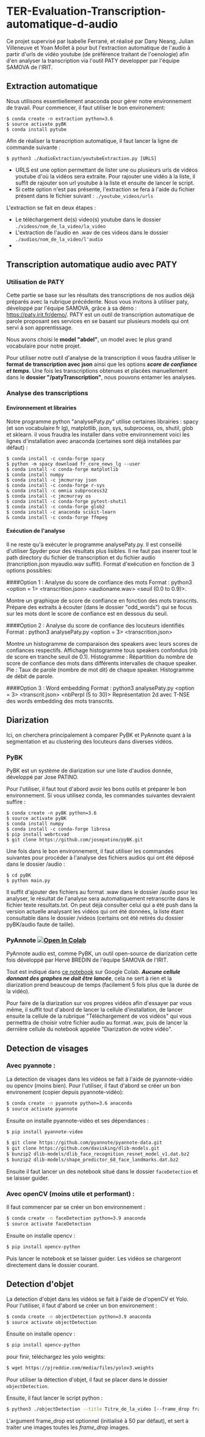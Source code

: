 # TER-Evaluation-Transcription-automatique-d-audio

Ce projet supervisé par Isabelle Ferrané, et réalisé par Dany Neang, Julian Villeneuve et Yoan Mollet à pour but l'extraction automatique de l'audio à partir d'urls de vidéo youtube (de préférence traitant de l'oenologie) afin d'en analyser la transcription via l'outil PATY developper par l'équipe SAMOVA de l'IRIT. 


## Extraction automatique 
Nous utilisons essentiellement anaconda pour gérer notre environnement de travail.
Pour commencer, il faut utiliser le bon environement:

```
$ conda create -n extraction python=3.6
$ source activate pyBK
$ conda install pytube
```


Afin de réaliser la transcription automatique, il faut lancer la ligne de commande suivante : 
```
$ python3 ./AudioExtraction/youtubeExtraction.py [URLS]
```
- URLS est une option permettant de lister une ou plusieurs urls de vidéos youtube d'où la vidéos sera extraite. Pour rajouter une vidéo à la liste, il suffit de rajouter son url youtube à la liste et ensuite de lancer le script.
- Si cette option n'est pas présente, l'extraction se fera à l'aide du fichier présent dans le fichier suivant : `./youtube_videos/urls`

L'extraction se fait en deux étapes : 
- Le téléchargement de(s) video(s) youtube dans le dossier `./videos/nom_de_la_video/la_video`
- L'extraction de l'audio en .wav de ces videos dans le dossier `./audios/nom_de_la_video/l'audio` 
- 
## Transcription automatique audio avec PATY

### Utilisation de PATY

Cette partie se base sur les résultats des transcriptions de nos audios déjà préparés avec la rubrique précédente.
Nous vous invitons à utiliser paty, développé par l'équipe SAMOVA, grâce à sa démo : https://paty.irit.fr/demo/.
PATY est un outil de transcription automatique de parole proposant ses services en se basant sur plusieurs models qui ont servi à son apprentissage.

Nous avons choisi le **model "abdel"**, un model avec le plus grand vocabulaire pour notre projet.

Pour utiliser notre outil d'analyse de la transcription il vous faudra utiliser le **format de transcription avec json** ainsi que les options ***score de confiance et temps.***
Une fois les transcriptions obtenues et placées manuellement dans le **dossier "/patyTranscription"**, nous pouvons entamer les analyses.

### Analyse des transcriptions
#### Environnement et librairies
Notre programme python "analysePaty.py" utilise certaines librairies : spacy (et son vocabulaire fr lg), matplotlib, json, sys, subprocess, os, shutil, glob et sklearn. 
il vous fraudra les installer dans votre environnement voici les lignes d'installation avec anaconda (certaines sont déjà installées par défaut) :

```
$ conda install -c conda-forge spacy
$ python -m spacy download fr_core_news_lg --user
$ conda install -c conda-forge matplotlib
$ conda install numpy
$ conda install -c jmcmurray json
$ conda install -c conda-forge r-sys
& conda install -c omnia subprocess32
$ conda install -c jmcmurray os
$ conda install -c conda-forge pytest-shutil
$ conda install -c conda-forge glob2
$ conda install -c anaconda scikit-learn
& conda install -c conda-forge ffmpeg   
```

#### Exécution de l'analyse
Il ne reste qu'à exécuter le programme analysePaty.py. Il est conseillé d'utiliser Spyder pour des résultats plus lisibles.
Il ne faut pas inserer tout le path directory du fichier de transcription et du fichier audio (trancription.json myaudio.wav suffit). Format d'exécution en fonction de 3 options possibles:

####Option 1 : Analyse du score de confiance des mots 
Format : python3 <option = 1> <transcrition.json> <audioname.wav> <seuil (0.0 to 0.9)>.

Montre un graphique de score de confiance en fonction des mots transcrits. 
Prépare des extraits à écouter (dans le dossier "odd_words") qui se focus sur les mots dont le score de confiance est en dessous du seuil.

####Option 2 : Analyse du score de confiance des locuteurs identifiés
Format : python3 analysePaty.py <option = 3> <transcrition.json>

Montre un histogramme de comparaison des speakers avec leurs scores de confiances respectifs.
Affichage histogramme tous speakers confondus (nb de score en tranche seuil de 0.1).
Histogramme : Répartition du nombre de score de confiance des mots dans différents intervalles de chaque speaker.
Pie : Taux de parole (nombre de mot dit) de chaque speaker.
Histogramme de débit de parole.

####Option 3 : Word embedding 
Format : python3 analysePaty.py <option = 3> <transcrit.json> <nbPerpl (5 to 30)>
Représentation 2d avec T-NSE des words embedding des mots transcrits.


## Diarization

Ici, on cherchera principalement à comparer PyBK et PyAnnote quant à la segmentation et au clustering des locuteurs dans diverses vidéos.

### PyBK

PyBK est un système de diarization sur une liste d'audios donnée, développé par Jose PATINO.

Pour l'utiliser, il faut tout d'abord avoir les bons outils et préparer le bon environnement. Si vous utilisez conda, les commandes suivantes devraient suffire :

```
$ conda create -n pyBK python=3.6
$ source activate pyBK
$ conda install numpy
$ conda install -c conda-forge librosa
$ pip install webrtcvad
$ git clone https://github.com/josepatino/pyBK.git
```

Une fois dans le bon environnement, il faut utiliser les commandes suivantes pour procéder à l'analyse des fichiers audios qui ont été
déposé dans le dossier /audio :

```
$ cd pyBK
$ python main.py
```

Il suffit d'ajouter des fichiers au format .waw dans le dossier /audio pour les analyser, le résultat de l'analyse sera automatiquement retranscrite dans le fichier
texte resultats.txt. On peut déjà consulter celui qui a été push dans la version actuelle analysant les vidéos qui ont été données, la liste étant consultable
dans le dossier /videos (certains ont été retirés du dossier pyBK/audio faute de taille).

### PyAnnote [![Open In Colab](https://colab.research.google.com/assets/colab-badge.svg)](https://colab.research.google.com/drive/1oBjSFLJx7uAwPvKcHa_BhcfDHQsfqXLU?usp=sharing)

PyAnnote audio est, comme PyBK, un outil open-source de diarization cette fois développé par Hervé BREDIN de l'équipe SAMOVA de l'IRIT.

Tout est indiqué dans [ce notebook](https://colab.research.google.com/drive/1oBjSFLJx7uAwPvKcHa_BhcfDHQsfqXLU?usp=sharing) sur Google Colab.
***Aucune cellule donnant des graphes ne doit être lancée***, cela ne sert à rien et la diarization prend beaucoup de temps (facilement 5 fois plus que la durée de la vidéo).

Pour faire de la diarization sur vos propres vidéos afin d'essayer par vous même, il suffit tout d'abord de lancer la cellule d'installation, de lancer ensuite 
la cellule de la rubrique "Téléchargement de vos vidéos" qui vous permettra de choisir votre fichier audio au format .wav, puis de lancer
la dernière cellule du notebook appelée "Diarization de votre vidéo".


## Detection de visages

### Avec pyannote : 

La detection de visages dans les vidéos se fait à l'aide de pyannote-vidéo ou opencv (moins bien).
Pour l'utiliser, il faut d'abord se créer un bon environement (copier depuis pyannote-vidéo):

```bash
$ conda create -n pyannote python=3.6 anaconda
$ source activate pyannote
```

Ensuite on installe pyannote-vidéo et ses dépendances :

```bash
$ pip install pyannote-video
```

```bash
$ git clone https://github.com/pyannote/pyannote-data.git
$ git clone https://github.com/davisking/dlib-models.git
$ bunzip2 dlib-models/dlib_face_recognition_resnet_model_v1.dat.bz2
$ bunzip2 dlib-models/shape_predictor_68_face_landmarks.dat.bz2
```

Ensuite il faut lancer un des notebook situé dans le dossier `faceDetection` et se laisser guider.

### Avec openCV (moins utile et performant) :

Il faut commencer par se créer un bon environnement :

```bash
$ conda create -n faceDetection python=3.9 anaconda
$ source activate faceDetection
```

Ensuite on installe opencv :

```bash
$ pip install opencv-python
```

Puis lancer le notebook et se laisser guider. 
Les vidéos se chargeront directement dans le dossier courant.

## Detection d'objet

La detection d'objet dans les vidéos se fait à l'aide de d'openCV et Yolo.
Pour l'utiliser, il faut d'abord se créer un bon environement :

```bash
$ conda create -n objectDetection python=3.9 anaconda
$ source activate objectDetection
```

Ensuite on installe opencv :

```bash
$ pip install opencv-python
```
pour finir, téléchargez les yolo weights:

```bash
$ wget https://pjreddie.com/media/files/yolov3.weights
```

Pour utiliser la détection d'objet, il faut se placer dans le dossier `objectDetection`.

Ensuite, il faut lancer le script python : 
```bash
$ python3 ./objectDetection --title Titre_de_la_video [--frame_drop frame_drop]
```

L'argument frame_drop est optionnel (initialisé à 50 par défaut), et sert à traiter une images toutes les *frame\_drop*  images. 






